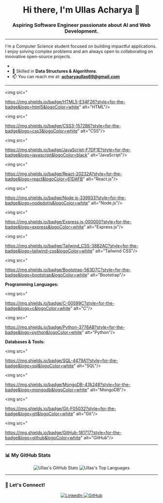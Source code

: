 <div align="center">
  <h1>Hi there, I'm Ullas Acharya 👋</h1>
  <h3>Aspiring Software Engineer passionate about AI and Web Development.</h3>
</div>

---

I'm a Computer Science student focused on building impactful applications. I enjoy solving complex problems and am always open to collaborating on innovative open-source projects.

- .
- 🌱 Skilled in **Data Structures & Algorithms**.
- 📫 You can reach me at: **acharyaullas69@gmail.com**

---

<img src="

https://img.shields.io/badge/HTML5-E34F26?style=for-the-badge&logo=html5&logoColor=white" alt="HTML"/> 

<img src="

https://img.shields.io/badge/CSS3-1572B6?style=for-the-badge&logo=css3&logoColor=white" alt="CSS"/> 

<img src="

https://img.shields.io/badge/JavaScript-F7DF1E?style=for-the-badge&logo=javascript&logoColor=black" alt="JavaScript"/> 

<img src="

https://img.shields.io/badge/React-20232A?style=for-the-badge&logo=react&logoColor=61DAFB" alt="React.js"/> 

<img src="

https://img.shields.io/badge/Node.js-339933?style=for-the-badge&logo=nodedotjs&logoColor=white" alt="Node.js"/> 

<img src="

https://img.shields.io/badge/Express.js-000000?style=for-the-badge&logo=express&logoColor=white" alt="Express.js"/> 

<img src="

https://img.shields.io/badge/Tailwind_CSS-38B2AC?style=for-the-badge&logo=tailwind-css&logoColor=white" alt="Tailwind CSS"/> 

<img src="

https://img.shields.io/badge/Bootstrap-563D7C?style=for-the-badge&logo=bootstrap&logoColor=white" alt="Bootstrap"/> 




<strong>Programming Languages:</strong>


<img src="

https://img.shields.io/badge/C-00599C?style=for-the-badge&logo=c&logoColor=white" alt="C"/> 

<img src="

https://img.shields.io/badge/Python-3776AB?style=for-the-badge&logo=python&logoColor=white" alt="Python"/> 




<strong>Databases & Tools:</strong>


<img src="

https://img.shields.io/badge/SQL-4479A1?style=for-the-badge&logo=sql&logoColor=white" alt="SQL"/> 

<img src="

https://img.shields.io/badge/MongoDB-47A248?style=for-the-badge&logo=mongodb&logoColor=white" alt="MongoDB"/> 

<img src="

https://img.shields.io/badge/Git-F05032?style=for-the-badge&logo=git&logoColor=white" alt="Git"/> 

<img src="

https://img.shields.io/badge/GitHub-181717?style=for-the-badge&logo=github&logoColor=white" alt="GitHub"/> 


</p>

---

### 📊 My GitHub Stats

<p align="center">
  <img src="https://github-readme-stats.vercel.app/api?username=UllasAcharya16&show_icons=true&theme=radical&rank_icon=github" alt="Ullas's GitHub Stats"/>
  <img src="https://github-readme-stats.vercel.app/api/top-langs/?username=UllasAcharya16&layout=compact&theme=radical" alt="Ullas's Top Languages"/>
</p>

---

### 🔗 Let's Connect!

<p align="center">
  <a href="https://www.linkedin.com/in/ullasacharya" target="_blank">
    <img src="https://img.shields.io/badge/LinkedIn-0077B5?style=for-the-badge&logo=linkedin&logoColor=white" alt="LinkedIn"/>
  </a>
  <a href="https://github.com/UllasAcharya16" target="_blank">
    <img src="https://img.shields.io/badge/GitHub-181717?style=for-the-badge&logo=github&logoColor=white" alt="GitHub"/>
  </a>
</p>
